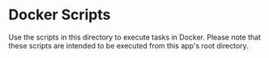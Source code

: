 # Docker Scripts

Use the scripts in this directory to execute tasks in Docker.  Please note that these scripts are intended to be executed from this app's root directory.
